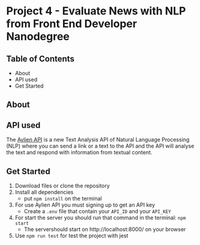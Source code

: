 # Project 4 - Evaluate News with NLP from Front End Developer Nanodegree

## Table of Contents
* About
* API used
* Get Started


## About

## API used
The [Aylien API](https://aylien.com/) is a new Text Analysis API of Natural Language Processing (NLP) where you can send a link or a text to the API and the API will analyse the text and respond with information from textual content.

## Get Started
1. Download files or clone the repository
2. Install all dependencies
    * put `npm install` on the terminal
3. For use Aylien API you must signing up to get an API key
    * Create a `.env` file that contain your `API_ID` and your `API_KEY`
4. For start the server you should run that command in the terminal: `npm start`
    * The servershould start on http://localhost:8000/ on your browser
5. Use `npm run test` for test the project with jest